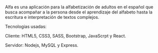Alfa es una aplicación para la alfabetización de adultos en el español que busca acompañar a la persona desde el aprendizaje del alfabeto hasta la escritura e interpretación de textos complejos. 

Tecnologias usadas: 

Cliente: 
HTML5, CSS3, SASS, Bootstrap, JavaScrpt y React. 

Servidor:
Nodejs, MySQL y Express.
